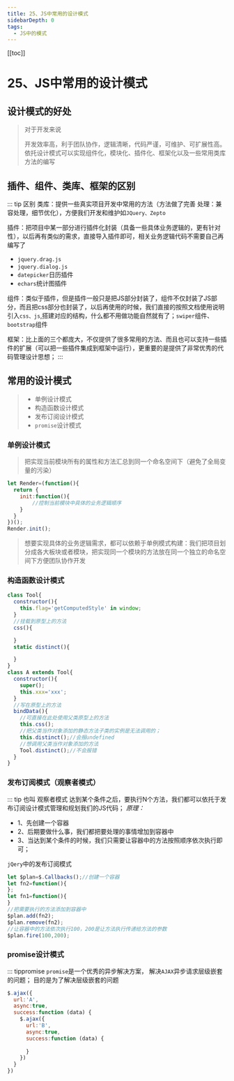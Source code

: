 ```yaml
---
title: 25、JS中常用的设计模式
sidebarDepth: 0
tags:
  - JS中的模式
---
```

[[toc]]
# 25、JS中常用的设计模式

## 设计模式的好处
>对于开发来说
>
>开发效率高，利于团队协作，逻辑清晰，代码严谨，可维护、可扩展性高。依托设计模式可以实现组件化，模块化、插件化、框架化以及一些常用类库方法的编写
## 插件、组件、类库、框架的区别
::: tip 区别
类库：提供一些真实项目开发中常用的方法（方法做了完善 处理：兼容处理，细节优化），方便我们开发和维护如`JQuery、Zepto`

插件：把项目中某一部分进行插件化封装（具备一些具体业务逻辑的，更有针对性），以后再有类似的需求，直接导入插件即可，相关业务逻辑代码不需要自己再编写了
- `jquery.drag.js`
- `jquery.dialog.js`
- `datepicker`日历插件
- `echars`统计图插件

组件：类似于插件，但是插件一般只是把JS部分封装了，组件不仅封装了JS部分，而且把css部分也封装了，以后再使用的时候，我们直接的按照文档使用说明引入`css、js`,搭建对应的结构，什么都不用做功能自然就有了；`swiper`组件、`bootstrap`组件

框架：比上面的三个都庞大，不仅提供了很多常用的方法、而且也可以支持一些插件的扩展（可以把一些插件集成到框架中运行），更重要的是提供了非常优秀的代码管理设计思想；
:::
## 常用的设计模式
>- 单例设计模式
>- 构造函数设计模式
>- 发布订阅设计模式
>- `promise`设计模式
### 单例设计模式
>把实现当前模块所有的属性和方法汇总到同一个命名空间下（避免了全局变量的污染）
```js
let Render=(function(){
  return {
    init:function(){
        //控制当前模块中具体的业务逻辑顺序
    }
  }
})();
Render.init();
```
>想要实现具体的业务逻辑需求，都可以依赖于单例模式构建：我们把项目划分成各大板块或者模块，把实现同一个模块的方法放在同一个独立的命名空间下方便团队协作开发
### 构造函数设计模式
```js
class Tool{
  constructor(){
    this.flag='getComputedStyle' in window;
  }
  //挂载到原型上的方法
  css(){

  }
  static distinct(){

  }
}
class A extends Tool{
  constructor(){
    super();
    this.xxx='xxx';
  }
  //写在原型上的方法
  bindData(){
    //可直接在此处使用父类原型上的方法
    this.css();
    //把父类当作对象添加的静态方法子类的实例是无法调用的；
    this.distinct();//会报undefined
    //想调用父类当作对象添加的方法
    Tool.distinct();//不会报错
  }
}
```
### 发布订阅模式（观察者模式）
::: tip 也叫 观察者模式
达到某个条件之后，要执行N个方法，我们都可以依托于发布订阅设计模式管理和规划我们的JS代码；
*原理：*
- 1、先创建一个容器
- 2、后期要做什么事，我们都把要处理的事情增加到容器中
- 3、当达到某个条件的时候，我们只需要让容器中的方法按照顺序依次执行即可；

`jQery`中的发布订阅模式
```js
let $plan=$.Callbacks();//创建一个容器
let fn2=function(){
};
let fn1=function(){
}
//把需要执行的方法添加到容器中
$plan.add(fn2);
$plan.remove(fn2);
//让容器中的方法依次执行100，200是让方法执行传递给方法的参数
$plan.fire(100,200);
```
### promise设计模式
::: tippromise
`promise`是一个优秀的异步解决方案，
解决`AJAX`异步请求层级嵌套的问题；
目的是为了解决层级嵌套的问题
```js
$.ajax({
  url:'A',
  async:true,
  success:function (data) {
    $.ajax({
      url:'B',
      async:true,
      success:function (data) {
          
      }
    })
  }
})
```